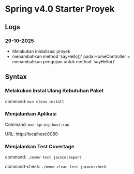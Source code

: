 # Spring v4.0 Starter Proyek

## Logs

### 29-10-2025

- Melakukan inisialisasi proyek
- menambahkan method 'sayHello()' pada HomeController
= menambahkan pengujian untuk method 'sayHello()'

## Syntax

### Melakukan Instal Ulang Kebutuhan Paket

command: `mvn clean install`

### Menjalankan Aplikasi

Command: `mvn spring-boot:run`

URL: http://localhost:8080

### Menjalankan Test Covertage

command: `./mvnw test jacoco:report`

command-check: `./mvnw clean test jacoco:check`



